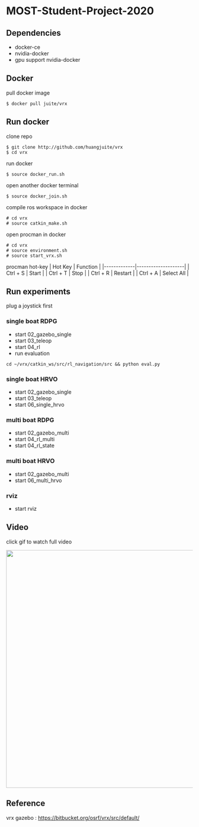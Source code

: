 # MOST-Student-Project-2020

## Dependencies

- docker-ce
- nvidia-docker
- gpu support nvidia-docker

## Docker

pull docker image

```
$ docker pull juite/vrx
```

## Run docker

clone repo

```
$ git clone http://github.com/huangjuite/vrx
$ cd vrx
```

run docker

```
$ source docker_run.sh
```

open another docker terminal

```
$ source docker_join.sh
```

compile ros workspace in docker

```
# cd vrx
# source catkin_make.sh
```

open procman in docker

```
# cd vrx
# source environment.sh
# source start_vrx.sh
```

procman hot-key
| Hot Key | Function |
|-------------|--------------------|
| Ctrl + S | Start |
| Ctrl + T | Stop |
| Ctrl + R | Restart |
| Ctrl + A | Select All |

## Run experiments

plug a joystick first

### single boat RDPG

- start 02_gazebo_single
- start 03_teleop
- start 04_rl
- run evaluation

```
cd ~/vrx/catkin_ws/src/rl_navigation/src && python eval.py
```

### single boat HRVO

- start 02_gazebo_single
- start 03_teleop
- start 06_single_hrvo

### multi boat RDPG

- start 02_gazebo_multi
- start 04_rl_multi
- start 04_rl_state

### multi boat HRVO

- start 02_gazebo_multi
- start 06_multi_hrvo

### rviz

- start rviz

## Video

click gif to watch full video

<p align="center">
    <a href="https://www.youtube.com/watch?v=G8S00fxOxpc"> 
        <img src="https://j.gifs.com/NLR4Ov.gif" width="640">
    </a>
</p>

## Reference

vrx gazebo : https://bitbucket.org/osrf/vrx/src/default/
